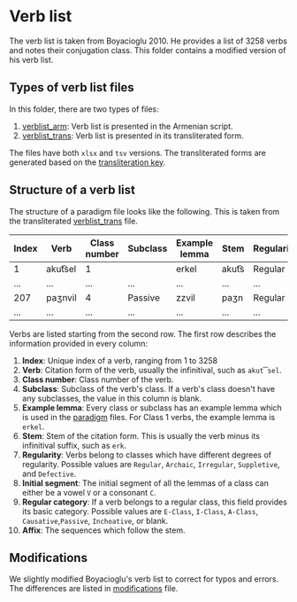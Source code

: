 # Verb list

The verb list is taken from Boyacioglu 2010. He provides a list of 3258 verbs and notes their conjugation class. This folder contains a modified version of his verb list.

## Types of verb list files

In this folder, there are two types of files:
1) [verblist_arm](verblist_tsv/verblist_arm.tsv): Verb list is presented in the Armenian script.
2) [verblist_trans](verblist_tsv/verblist_trans.tsv): Verb list is presented in its transliterated form.

The files have both `xlsx` and `tsv` versions.  The transliterated forms are generated based on  the [transliteration key](../transliteration.md).
## Structure of a verb list

The structure of a paradigm file looks like the following. This is taken from the transliterated [verblist_trans](verblist_tsv/verblist_trans.tsv) file.

|Index|	Verb|	Class number|	Subclass|	Example lemma|	Stem|	Regularity	|Initial segment	|Regular category|	Affix|
|-	|-|	- |	- |	-|	-|	 -|	- |	- |	  -|
1|	akut͡sel|	1|	 |  erkel|akut͡s|	Regular|	V|		E-Class|	-el|
|...	|...|... |... |...|	...| ...|...  |... |	  ...|	 
207|	paʒnvil	|4|	Passive|zzvil|	paʒn|	Regular	|C|	Passive|	-vil
|...	|...|... |... |...|	...| ...|...  |... |	  ...|	 

Verbs are listed starting from the second row. The first row describes the information provided in every column:

1) **Index**: Unique index of a verb, ranging from 1 to 3258
1) **Verb**: Citation form of the verb, usually the infinitival, such as `akut͡sel`.
1) **Class number**: Class number of the verb.
1) **Subclass**: Subclass of the verb's class. If a verb's class doesn't have any subclasses, the value in this column is blank.
1) **Example lemma**: Every class or subclass has an example lemma which is used in the [paradigm](../paradigms) files. For Class 1 verbs, the example lemma is `erkel`.
1) **Stem**: Stem of the citation form. This is usually the verb minus its infinitival suffix, such as `erk`.
1) **Regularity**: Verbs belong to classes which have different degrees of regularity. Possible values are `Regular`, `Archaic`, `Irregular`, `Suppletive`, and `Defective`.
1) **Initial segment**: The initial segment of all the lemmas of a class can either be a vowel `V` or a consonant `C`.
1) **Regular category**: If a verb belongs to a regular class, this field provides its basic category. Possible values are `E-Class`, `I-Class`, `A-Class`, `Causative`,`Passive`,  `Inchoative`, or blank.
1) **Affix**: The sequences which follow the stem.

## Modifications
We slightly modified Boyacioglu's verb list to correct for typos and errors. The differences are listed in [modifications](modifications.md) file.

